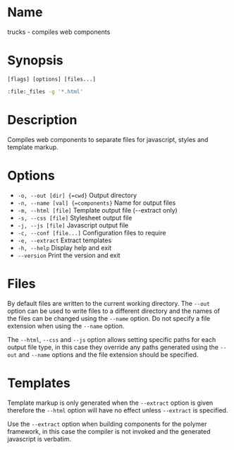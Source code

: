 # Name

trucks - compiles web components

# Synopsis

```
[flags] [options] [files...]
```

```zsh
:file:_files -g '*.html'
```

# Description

Compiles web components to separate files for javascript, styles and template markup.

# Options

+ `-o, --out [dir] {=cwd}` Output directory
+ `-n, --name [val] {=components}` Name for output files
+ `-m, --html [file]` Template output file (--extract only)
+ `-s, --css [file]` Stylesheet output file
+ `-j, --js [file]` Javascript output file
+ `-c, --conf [file...]` Configuration files to require
+ `-e, --extract` Extract templates
+ `-h, --help` Display help and exit
+ `--version` Print the version and exit

# Files

By default files are written to the current working directory. The `--out` option can be used to write files to a different directory and the names of the files can be changed using the `--name` option. Do not specify a file extension when using the `--name` option.

The `--html`, `--css` and `--js` option allows setting specific paths for each output file type, in this case they override any paths generated using the `--out` and `--name` options and the file extension should be specified.

# Templates

Template markup is only generated when the `--extract` option is given therefore the `--html` option will have no effect unless `--extract` is specified.

Use the `--extract` option when building components for the polymer framework, in this case the compiler is not invoked and the generated javascript is verbatim.
